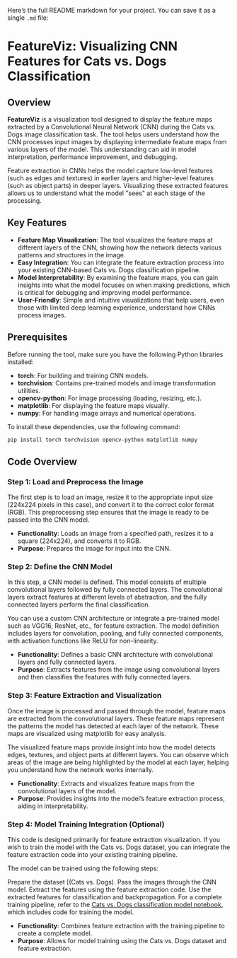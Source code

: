 Here’s the full README markdown for your project. You can save it as a single `.md` file:


# FeatureViz: Visualizing CNN Features for Cats vs. Dogs Classification

## Overview
**FeatureViz** is a visualization tool designed to display the feature maps extracted by a Convolutional Neural Network (CNN) during the Cats vs. Dogs image classification task. The tool helps users understand how the CNN processes input images by displaying intermediate feature maps from various layers of the model. This understanding can aid in model interpretation, performance improvement, and debugging.

Feature extraction in CNNs helps the model capture low-level features (such as edges and textures) in earlier layers and higher-level features (such as object parts) in deeper layers. Visualizing these extracted features allows us to understand what the model "sees" at each stage of the processing.

## Key Features
- **Feature Map Visualization**: The tool visualizes the feature maps at different layers of the CNN, showing how the network detects various patterns and structures in the image.
- **Easy Integration**: You can integrate the feature extraction process into your existing CNN-based Cats vs. Dogs classification pipeline.
- **Model Interpretability**: By examining the feature maps, you can gain insights into what the model focuses on when making predictions, which is critical for debugging and improving model performance.
- **User-Friendly**: Simple and intuitive visualizations that help users, even those with limited deep learning experience, understand how CNNs process images.

## Prerequisites
Before running the tool, make sure you have the following Python libraries installed:

- **torch**: For building and training CNN models.
- **torchvision**: Contains pre-trained models and image transformation utilities.
- **opencv-python**: For image processing (loading, resizing, etc.).
- **matplotlib**: For displaying the feature maps visually.
- **numpy**: For handling image arrays and numerical operations.

To install these dependencies, use the following command:

```bash
pip install torch torchvision opencv-python matplotlib numpy
```

## Code Overview

### Step 1: Load and Preprocess the Image
The first step is to load an image, resize it to the appropriate input size (224x224 pixels in this case), and convert it to the correct color format (RGB). This preprocessing step ensures that the image is ready to be passed into the CNN model.


- **Functionality**: Loads an image from a specified path, resizes it to a square (224x224), and converts it to RGB.
- **Purpose**: Prepares the image for input into the CNN.

### Step 2: Define the CNN Model
In this step, a CNN model is defined. This model consists of multiple convolutional layers followed by fully connected layers. The convolutional layers extract features at different levels of abstraction, and the fully connected layers perform the final classification.

You can use a custom CNN architecture or integrate a pre-trained model such as VGG16, ResNet, etc., for feature extraction. The model definition includes layers for convolution, pooling, and fully connected components, with activation functions like ReLU for non-linearity.

- **Functionality**: Defines a basic CNN architecture with convolutional layers and fully connected layers.
- **Purpose**: Extracts features from the image using convolutional layers and then classifies the features with fully connected layers.

### Step 3: Feature Extraction and Visualization
Once the image is processed and passed through the model, feature maps are extracted from the convolutional layers. These feature maps represent the patterns the model has detected at each layer of the network. These maps are visualized using matplotlib for easy analysis.

The visualized feature maps provide insight into how the model detects edges, textures, and object parts at different layers. You can observe which areas of the image are being highlighted by the model at each layer, helping you understand how the network works internally.

- **Functionality**: Extracts and visualizes feature maps from the convolutional layers of the model.
- **Purpose**: Provides insights into the model’s feature extraction process, aiding in interpretability.

### Step 4: Model Training Integration (Optional)
This code is designed primarily for feature extraction visualization. If you wish to train the model with the Cats vs. Dogs dataset, you can integrate the feature extraction code into your existing training pipeline.

The model can be trained using the following steps:

Prepare the dataset [(Cats vs. Dogs).
Pass the images through the CNN model.
Extract the features using the feature extraction code.
Use the extracted features for classification and backpropagation.
For a complete training pipeline, refer to the [Cats vs. Dogs classification model notebook](https://github.com/kanishkkumarsingh2004/Cats_and_Dogs_classification/blob/main/cats_and_dog_classification.ipynb), which includes code for training the model.

- **Functionality**: Combines feature extraction with the training pipeline to create a complete model.
- **Purpose**: Allows for model training using the Cats vs. Dogs dataset and feature extraction.

